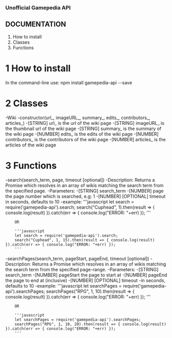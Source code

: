 ﻿### Unofficial Gamepedia API

## DOCUMENTATION
1. How to install
2. Classes
3. Functions

# 1 How to install
In the command-line use: npm install gamepedia-api --save

# 2 Classes
-Wiki
	-constructor(url_, imageURL_, summary_, edits_, contributors_, articles_)
		-[STRING] url_ is the url of the wiki page
		-[STRING] imageURL_ is the thumbnail url of the wiki page
		-[STRING] summary_ is the summary of the wiki page
		-[NUMBER] edits_ is the edits of the wiki page
		-[NUMBER] contributors_ is the contributors of the wiki page
		-[NUMBER] articles_ is the articles of the wiki page

# 3 Functions
-search(search_term, page, timeout [optional])
	-Description: Returns a Promise which resolves in an array of wikis matching the search term from the specified page.
	-Parameters:
		-[STRING] search_term
		-[NUMBER] page the page number which is searched, e.g: 1
		-[NUMBER] [OPTIONAL] timeout in seconds, defaults to 10
	-example:
		'''javascript
		let search = require('gamepedia-api').search;
		search("Cuphead", 1).then(result => { console.log(result) }).catch(err => { console.log("ERROR: "+err) });
		'''
		
		OR

		'''javascript
		let search = require('gamepedia-api').search;
		search("Cuphead", 1, 15).then(result => { console.log(result) }).catch(err => { console.log("ERROR: "+err) });
		'''

-searchPages(search_term, pageStart, pageEnd, timeout [optional])
	-Description: Returns a Promise which resolves in an array of wikis matching the search term from the specified page-range.
	-Parameters:
		-[STRING] search_term
		-[NUMBER] pageStart the page to start at
		-[NUMBER] pageEnd the page to end at (inclusive)
		-[NUMBER] [OPTIONAL] timeout -in seconds, defaults to 10
	-example:
		'''javascript
		let searchPages = require('gamepedia-api').searchPages;
		searchPages("RPG", 1, 10).then(result => { console.log(result) }).catch(err => { console.log("ERROR: "+err) });
		'''
		
		OR

		'''javascript
		let searchPages = require('gamepedia-api').searchPages;
		searchPages("RPG", 1, 10, 20).then(result => { console.log(result) }).catch(err => { console.log("ERROR: "+err) });
		'''